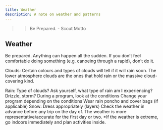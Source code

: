 ```yaml
---
title: Weather
description: A note on weather and patterns
---
```


>> Be Prepared. - Scout Motto

## Weather
Be prepared. Anything can happen all the sudden. If you don’t feel comfortable doing something (e.g. canoeing through a rapid), don’t do it. 

Clouds: Certain colours and types of clouds will tell if it will rain soon. The lower atmosphere clouds are the ones that hold rain or the massive cloud-covering kind.

Rain:
Type of clouds?
Ask yourself, what type of rain am I experiencing? Drizzle, storm?
During a program, look at the conditions
Change your program depending on the conditions
Wear rain poncho and cover bags (if applicable)
Snow:
Dress appropriately (layers)
Check the weather in advance before any trip on the day of. The weather is more representative/accurate for the first day or two.
*If the weather is extreme, go indoors immediately and plan activities inside.
